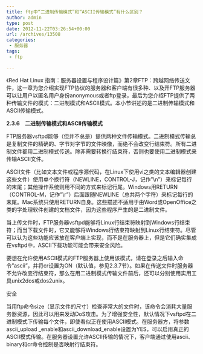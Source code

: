 ```yaml
---
title: ftp中“二进制传输模式”和“ASCII传输模式”有什么区别？
author: admin
type: post
date: 2012-11-22T03:26:54+00:00
url: /archives/13508
categories:
 - 服务器
tags:
 - ftp

---
```


《Red Hat Linux 指南：服务器设置与程序设计篇》第2章FTP：跨越网络传送文件，这一章为您介绍实现FTP协议的服务器和客户端有很多种、以及开FTP服务器可以让用户以匿名用户身份anonymous或者ftp登录，最后为您介绍FTP提供了两种传输文件的模式：二进制模式和ASCII模式。本小节讲述的是二进制传输模式和ASCII传输模式。


**2.3.6　二进制传输模式和ASCII传输模式**

FTP服务器vsftpd能够（但并不总是）提供两种文件传输模式。二进制模式传输总是复制文件的精确的、字节对字节的文件映像，而绝不会改变行结束符。所有二进制文件都用二进制模式传送。除非需要转换行结束符，否则也要使用二进制模式来传输ASCII文件。

ASCII文件（比如文本文件或程序源代码，在Linux下使用vi之类的文本编辑器创建这些文件）使用单个换行符（NEWLINE，CONTROL-J，记作”\n”）来标记每行的末尾；其他操作系统则用不同的方式来标记行尾。Windows用RETURN（CONTROL-M，记作”\r”）后面跟随NEWLINE（总共两个字符）来标记每行的末尾。Mac系统只使用RETURN自身。这些描述不适用于由Word或OpenOffice之类的字处理软件创建的文档文件，因为这些程序产生的是二进制文件。


当上传文件时，FTP服务器vsftpd能够将Linux行结束符映射到Windows行结束符；而当下载文件时，它又能够将Windows行结束符映射到Linux行结束符。尽管可以认为这些功能应该放在客户端上实现，而不是在服务器上，但是它们确实集成在vsftpd中，ASCII下载功能可能会带来安全风险。


要想在允许使用ASCII模式的FTP服务器上使用该模式，请在登录之后输入命令”ascii”，并将cr设置为ON（默认值，参见2.3.7节）。如果在传送文件时服务器不允许改变行结束符，那么在用二进制模式传输文件前后，还可以分别使用实用工具unix2dos或dos2unix。


安全


当用ftp命令size（显示文件的尺寸）检查非常大的文件时，该命令会消耗大量服务器资源，因此可以用来发动DoS攻击。为了增强安全性，默认情况下vsftpd在二进制模式下传输每个文件，即使看似正在使用ASCII模式。在服务器方，将参数ascii_upload _enable和ascii_download_enable设置为YES，可以启用真正的ASCII模式传输。在服务器设置允许ASCII传输的情况下，客户端通过使用ascii、binary和cr命令控制是否映射行结束符。